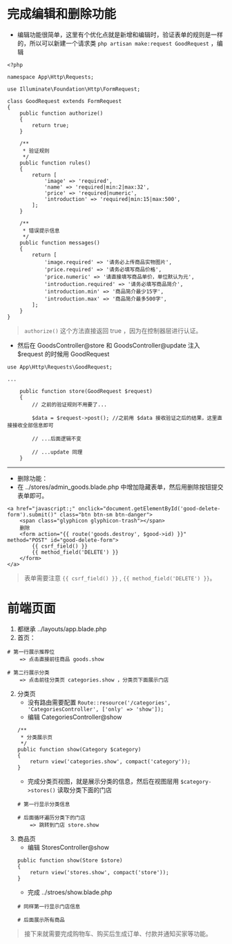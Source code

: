 # 完成编辑和删除功能
* 编辑功能很简单，这里有个优化点就是新增和编辑时，验证表单的规则是一样的，所以可以新建一个请求类 `php artisan make:request GoodRequest` ，编辑
```
<?php

namespace App\Http\Requests;

use Illuminate\Foundation\Http\FormRequest;

class GoodRequest extends FormRequest
{
    public function authorize()
    {
        return true;
    }

    /**
     * 验证规则
     */
    public function rules()
    {
        return [
            'image' => 'required',
            'name' => 'required|min:2|max:32',
            'price' => 'required|numeric',
            'introduction' => 'required|min:15|max:500',
        ];
    }

    /**
     * 错误提示信息
     */
    public function messages()
    {
        return [
            'image.required' => '请务必上传商品实物图片',
            'price.required' => '请务必填写商品价格',
            'price.numeric' => '请直接填写商品单价，单位默认为元',
            'introduction.required' => '请务必填写商品简介',
            'introduction.min' => '商品简介最少15字',
            'introduction.max' => '商品简介最多500字',
        ];
    }
}
```
> `authorize()` 这个方法直接返回 true ，因为在控制器层进行认证。

* 然后在 GoodsController@store 和 GoodsController@update 注入 $request 的时候用 GoodRequest
```
use App\Http\Requests\GoodRequest;

...

    public function store(GoodRequest $request)
    {
        // 之前的验证规则不用要了...
        
        $data = $request->post(); //之前用 $data 接收验证之后的结果，这里直接接收全部信息即可

        // ...后面逻辑不变

        // ...update 同理
    }
```

-------------------------------------------------------------------------------------

* 删除功能：
* 在 ../stores/admin_goods.blade.php 中增加隐藏表单，然后用删除按钮提交表单即可。
```
<a href="javascript:;" onclick="document.getElementById('good-delete-form').submit()" class="btn btn-sm btn-danger">
    <span class="glyphicon glyphicon-trash"></span>
    删除
    <form action="{{ route('goods.destroy', $good->id) }}" method="POST" id="good-delete-form">
        {{ csrf_field() }}
        {{ method_field('DELETE') }}
    </form>
</a>
```
> 表单需要注意 `{{ csrf_field() }}` , `{{ method_field('DELETE') }}`。

# 前端页面
1. 都继承 ../layouts/app.blade.php 
2. 首页：
```
# 第一行展示推荐位
    => 点击直接前往商品 goods.show

# 第二行展示分类
    => 点击前往分类页 categories.show ，分类页下面展示门店
```
2. 分类页 
    * 没有路由需要配置 `Route::resource('/categories', 'CategoriesController', ['only' => 'show']);`
    * 编辑 CategoriesController@show
    ```
    /**
     * 分类展示页
     */
    public function show(Category $category)
    {
        return view('categories.show', compact('category'));
    }
    ```
    * 完成分类页视图，就是展示分类的信息，然后在视图层用 `$category->stores()` 读取分类下面的门店
    ```
    # 第一行显示分类信息

    # 后面循环遍历分类下的门店
        => 跳转到门店 store.show 
    ```
3. 商品页
    * 编辑 StoresController@show
    ```
    public function show(Store $store)
    {
        return view('stores.show', compact('store'));
    }
    ```
    * 完成 ../stroes/show.blade.php
    ```
    # 同样第一行显示门店信息

    # 后面展示所有商品
    ```


> 接下来就需要完成购物车、购买后生成订单、付款并通知买家等功能。